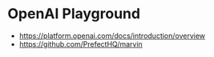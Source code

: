# OpenAI Playground

- https://platform.openai.com/docs/introduction/overview
- https://github.com/PrefectHQ/marvin
